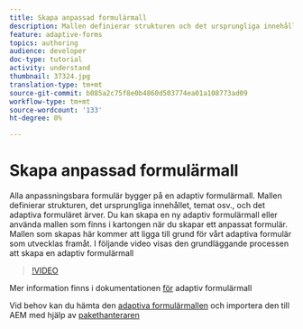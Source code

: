 ```yaml
---
title: Skapa anpassad formulärmall
description: Mallen definierar strukturen och det ursprungliga innehållet i det adaptiva formuläret.
feature: adaptive-forms
topics: authoring
audience: developer
doc-type: tutorial
activity: understand
thumbnail: 37324.jpg
translation-type: tm+mt
source-git-commit: b085a2c75f8e0b4860d503774ea01a108773ad09
workflow-type: tm+mt
source-wordcount: '133'
ht-degree: 0%

---
```



# Skapa anpassad formulärmall

Alla anpassningsbara formulär bygger på en adaptiv formulärmall. Mallen definierar strukturen, det ursprungliga innehållet, temat osv., och det adaptiva formuläret ärver. Du kan skapa en ny adaptiv formulärmall eller använda mallen som finns i kartongen när du skapar ett anpassat formulär.
Mallen som skapas här kommer att ligga till grund för vårt adaptiva formulär som utvecklas framåt.
I följande video visas den grundläggande processen att skapa en adaptiv formulärmall

>[!VIDEO](https://video.tv.adobe.com/v/37324/quality=9)

Mer information finns i dokumentationen [för](https://docs.adobe.com/content/help/en/experience-manager-65/forms/adaptive-forms-advanced-authoring/template-editor.html) adaptiv formulärmall

Vid behov kan du hämta den [adaptiva formulärmallen](assets/peak-application-template.zip) och importera den till AEM med hjälp av [pakethanteraren](http://localhost:4502/crx/packmgr/index.jsp)




